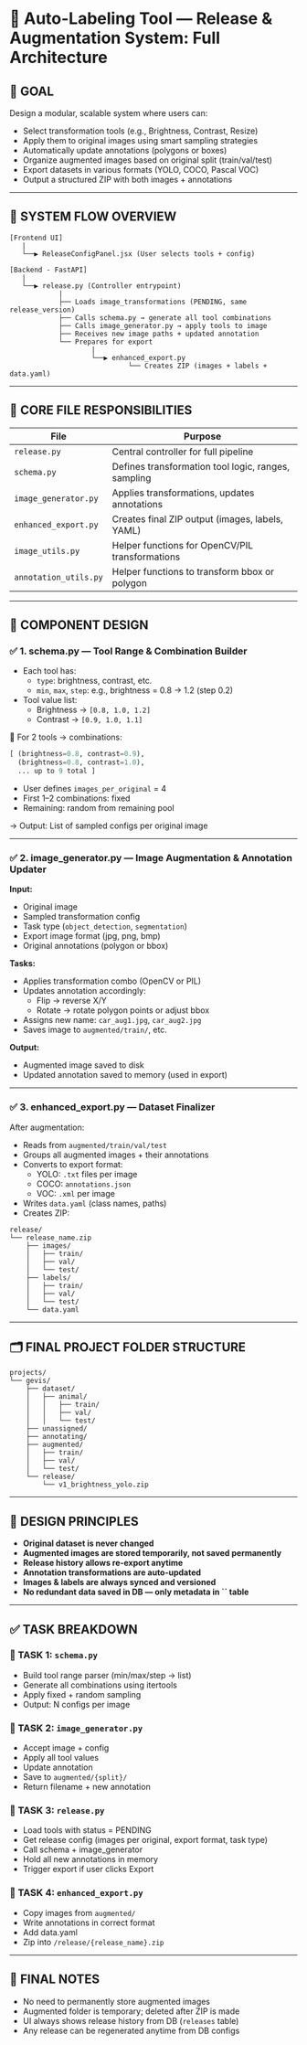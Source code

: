 # 🧠 Auto-Labeling Tool — Release & Augmentation System: Full Architecture

## 🔷 GOAL

Design a modular, scalable system where users can:

- Select transformation tools (e.g., Brightness, Contrast, Resize)
- Apply them to original images using smart sampling strategies
- Automatically update annotations (polygons or boxes)
- Organize augmented images based on original split (train/val/test)
- Export datasets in various formats (YOLO, COCO, Pascal VOC)
- Output a structured ZIP with both images + annotations

---

## 🔁 SYSTEM FLOW OVERVIEW

```plaintext
[Frontend UI]
   |
   └──▶ ReleaseConfigPanel.jsx (User selects tools + config)

[Backend - FastAPI]
   |
   └──▶ release.py (Controller entrypoint)
            |
            ├── Loads image_transformations (PENDING, same release_version)
            ├── Calls schema.py → generate all tool combinations
            ├── Calls image_generator.py → apply tools to image
            ├── Receives new image paths + updated annotation
            └── Prepares for export
                    |
                    └──▶ enhanced_export.py
                             └── Creates ZIP (images + labels + data.yaml)
```

---

## 🧱 CORE FILE RESPONSIBILITIES

| File                  | Purpose                                             |
| --------------------- | --------------------------------------------------- |
| `release.py`          | Central controller for full pipeline                |
| `schema.py`           | Defines transformation tool logic, ranges, sampling |
| `image_generator.py`  | Applies transformations, updates annotations        |
| `enhanced_export.py`  | Creates final ZIP output (images, labels, YAML)     |
| `image_utils.py`      | Helper functions for OpenCV/PIL transformations     |
| `annotation_utils.py` | Helper functions to transform bbox or polygon       |

---

## 🧩 COMPONENT DESIGN

### ✅ 1. schema.py — Tool Range & Combination Builder

- Each tool has:
  - `type`: brightness, contrast, etc.
  - `min`, `max`, `step`: e.g., brightness = 0.8 → 1.2 (step 0.2)
- Tool value list:
  - Brightness → `[0.8, 1.0, 1.2]`
  - Contrast → `[0.9, 1.0, 1.1]`

🧠 For 2 tools → combinations:

```python
[ (brightness=0.8, contrast=0.9),
  (brightness=0.8, contrast=1.0),
  ... up to 9 total ]
```

- User defines `images_per_original` = 4
- First 1–2 combinations: fixed
- Remaining: random from remaining pool

→ Output: List of sampled configs per original image

---

### ✅ 2. image\_generator.py — Image Augmentation & Annotation Updater

**Input:**

- Original image
- Sampled transformation config
- Task type (`object_detection`, `segmentation`)
- Export image format (jpg, png, bmp)
- Original annotations (polygon or bbox)

**Tasks:**

- Applies transformation combo (OpenCV or PIL)
- Updates annotation accordingly:
  - Flip → reverse X/Y
  - Rotate → rotate polygon points or adjust bbox
- Assigns new name: `car_aug1.jpg`, `car_aug2.jpg`
- Saves image to `augmented/train/`, etc.

**Output:**

- Augmented image saved to disk
- Updated annotation saved to memory (used in export)

---

### ✅ 3. enhanced\_export.py — Dataset Finalizer

After augmentation:

- Reads from `augmented/train/val/test`
- Groups all augmented images + their annotations
- Converts to export format:
  - YOLO: `.txt` files per image
  - COCO: `annotations.json`
  - VOC: `.xml` per image
- Writes `data.yaml` (class names, paths)
- Creates ZIP:

```plaintext
release/
└── release_name.zip
    ├── images/
    │   ├── train/
    │   ├── val/
    │   └── test/
    ├── labels/
    │   ├── train/
    │   ├── val/
    │   └── test/
    └── data.yaml
```

---

## 🗂️ FINAL PROJECT FOLDER STRUCTURE

```
projects/
└── gevis/
    ├── dataset/
    │   ├── animal/
    │   │   ├── train/
    │   │   ├── val/
    │   │   └── test/
    ├── unassigned/
    ├── annotating/
    ├── augmented/
    │   ├── train/
    │   ├── val/
    │   └── test/
    └── release/
        └── v1_brightness_yolo.zip
```

---

## 📌 DESIGN PRINCIPLES

- **Original dataset is never changed**
- **Augmented images are stored temporarily, not saved permanently**
- **Release history allows re-export anytime**
- **Annotation transformations are auto-updated**
- **Images & labels are always synced and versioned**
- **No redundant data saved in DB — only metadata in **``** table**

---

## ✅ TASK BREAKDOWN

### 🔹 TASK 1: `schema.py`

- Build tool range parser (min/max/step → list)
- Generate all combinations using itertools
- Apply fixed + random sampling
- Output: N configs per image

### 🔹 TASK 2: `image_generator.py`

- Accept image + config
- Apply all tool values
- Update annotation
- Save to `augmented/{split}/`
- Return filename + new annotation

### 🔹 TASK 3: `release.py`

- Load tools with status = PENDING
- Get release config (images per original, export format, task type)
- Call schema + image\_generator
- Hold all new annotations in memory
- Trigger export if user clicks Export

### 🔹 TASK 4: `enhanced_export.py`

- Copy images from `augmented/`
- Write annotations in correct format
- Add data.yaml
- Zip into `/release/{release_name}.zip`

---

## 🧠 FINAL NOTES

- No need to permanently store augmented images
- Augmented folder is temporary; deleted after ZIP is made
- UI always shows release history from DB (`releases` table)
- Any release can be regenerated anytime from DB configs

